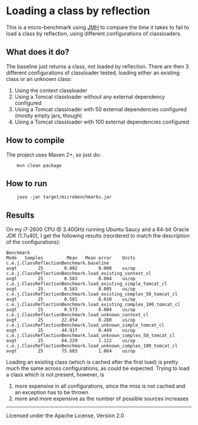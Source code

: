Loading a class by reflection
======

This is a micro-benchmark using [JMH](http://openjdk.java.net/projects/code-tools/jmh/) to compare the time it takes to fail to load a class by reflection, using different configurations of classloaders.

## What does it do?

The baseline just returns a class, not loaded by reflection. There are then 3 different configurations of classloader tested, loading either an existing class or an unknown class:

  1. Using the context classloader
  1. Using a Tomcat classloader without any external dependency configured
  1. Using a Tomcat classloader with 50 external dependencies configured (mostly empty jars, though)
  1. Using a Tomcat classloader with 100 external dependencies configured

## How to compile

The project uses Maven 2+, so just do:

        mvn clean package

## How to run

        java -jar target/microbenchmarks.jar

## Results

On my i7-2600 CPU @ 3.40GHz running Ubuntu Saucy and a 64-bit Oracle JDK (1.7u40), I get the following results (reordered to match the description of the configurations):

    Benchmark                                                              Mode   Samples         Mean   Mean error    Units
    c.e.j.ClassReflectionBenchmark.baseline                                avgt        25        0.002        0.000    us/op
    c.e.j.ClassReflectionBenchmark.load_existing_context_cl                avgt        25        0.583        0.004    us/op
    c.e.j.ClassReflectionBenchmark.load_existing_simple_tomcat_cl          avgt        25        0.583        0.005    us/op
    c.e.j.ClassReflectionBenchmark.load_existing_complex_50_tomcat_cl      avgt        25        0.581        0.010    us/op
    c.e.j.ClassReflectionBenchmark.load_existing_complex_100_tomcat_cl     avgt        25        0.573        0.004    us/op
    c.e.j.ClassReflectionBenchmark.load_unknown_context_cl                 avgt        25       22.854        0.280    us/op
    c.e.j.ClassReflectionBenchmark.load_unknown_simple_tomcat_cl           avgt        25       44.917        0.449    us/op
    c.e.j.ClassReflectionBenchmark.load_unknown_complex_50_tomcat_cl       avgt        25       64.229        1.112    us/op
    c.e.j.ClassReflectionBenchmark.load_unknown_complex_100_tomcat_cl      avgt        25       75.683        1.064    us/op

Loading an existing class (which is cached after the first load) is pretty much the same across configurations, as could be expected. Trying to load a class which is not present, however, is

  1. more expensive in all configurations, since the miss is not cached and an exception has to be thrown
  1. more and more expensive as the number of possible sources increases


------

Licensed under the Apache License, Version 2.0
